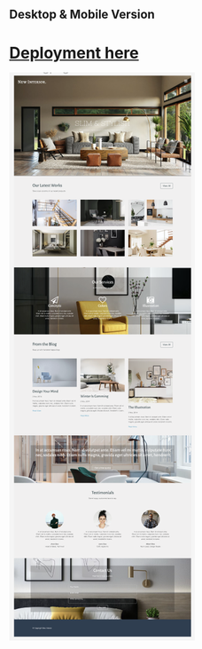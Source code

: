 ## Desktop & Mobile Version

# [Deployment here](https://mariariosnavarro.github.io/interior_design_agency/)

![Desktop Image](/assets/img/desktop.png)
